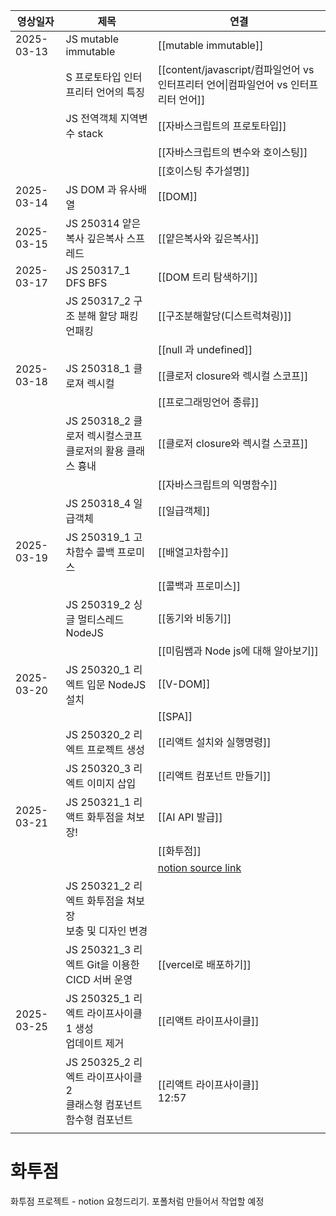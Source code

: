 
| 영상일자       | 제목                                             | 연결                                                                                                                                                                                     |
| ---------- | ---------------------------------------------- | -------------------------------------------------------------------------------------------------------------------------------------------------------------------------------------- |
| 2025-03-13 | JS mutable immutable                           | [[mutable immutable]]                                                                                                                                                                  |
|            | S 프로토타입 인터프리터 언어의 특징                           | [[content/javascript/컴파일언어 vs 인터프리터 언어\|컴파일언어 vs 인터프리터 언어]]                                                                                                                            |
|            | JS 전역객체 지역변수 stack                             | [[자바스크립트의 프로토타입]]                                                                                                                                                                      |
|            |                                                | [[자바스크립트의 변수와 호이스팅]]                                                                                                                                                                   |
|            |                                                | [[호이스팅 추가설명]]                                                                                                                                                                          |
| 2025-03-14 | JS DOM 과 유사배열                                  | [[DOM]]                                                                                                                                                                                |
| 2025-03-15 | JS 250314 얕은복사 깊은복사 스프레드                       | [[얕은복사와 깊은복사]]                                                                                                                                                                         |
| 2025-03-17 | JS 250317_1 DFS BFS                            | [[DOM 트리 탐색하기]]                                                                                                                                                                        |
|            | JS 250317_2 구조 분해 할당 패킹 언패킹                    | [[구조분해할당(디스트럭쳐링)]]                                                                                                                                                                     |
|            |                                                | [[null 과 undefined]]                                                                                                                                                                   |
| 2025-03-18 | JS 250318_1 클로져 렉시컬                            | [[클로저 closure와 렉시컬 스코프]]                                                                                                                                                               |
|            |                                                | [[프로그래밍언어 종류]]                                                                                                                                                                         |
|            | JS 250318_2 클로저 렉시컬스코프 <br>클로저의 활용 클래스 흉내      | [[클로저 closure와 렉시컬 스코프]]                                                                                                                                                               |
|            |                                                | [[자바스크립트의 익명함수]]                                                                                                                                                                       |
|            | JS 250318_4 일급객체                               | [[일급객체]]                                                                                                                                                                               |
| 2025-03-19 | JS 250319_1 고차함수 콜백 프로미스                       | [[배열고차함수]]                                                                                                                                                                             |
|            |                                                | [[콜백과 프로미스]]                                                                                                                                                                           |
|            | JS 250319_2 싱글 멀티스레드  NodeJS                   | [[동기와 비동기]]                                                                                                                                                                            |
|            |                                                | [[미림쌤과 Node js에 대해 알아보기]]                                                                                                                                                              |
| 2025-03-20 | JS 250320_1 리엑트 입문 NodeJS 설치        | [[V-DOM]]                                                                                                                                                                              |
|            |                                                | [[SPA]]                                                                                                                                                                                |
|            | JS 250320_2 리엑트 프로젝트 생성                    | [[리액트 설치와 실행명령]]                                                                                                                                                                       |
|            | JS 250320_3 리엑트 이미지 삽입                         | [[리액트 컴포넌트 만들기]]                                                                                                                                                                       |
| 2025-03-21 | JS 250321_1 리액트 화투점을 쳐보장!                      | [[AI API 발급]]                                                                                                                                                                          |
|            |                                                | [[화투점]]                                                                                                                                                                                |
|            |                                                | [notion source link]([https://caramel-pine-008.notion.site/2-191c7daa290d80c28252e3b3d3e7b6e4?pvs=74](https://caramel-pine-008.notion.site/2-191c7daa290d80c28252e3b3d3e7b6e4?pvs=74)) |
|            | JS 250321_2 리엑트 화투점을 쳐보장<br>보충 및 디자인 변경        |                                                                                                                                                                                        |
|            | JS 250321_3 리엑트 Git을 이용한<br>CICD 서버 운영         | [[vercel로 배포하기]]                                                                                                                                                                       |
| 2025-03-25 | JS 250325_1 리엑트 라이프사이클1 생성<br>업데이트 제거          | [[리액트 라이프사이클]]                                                                                                                                                                         |
|            | JS 250325_2 리엑트 라이프사이클2 <br>클래스형 컴포넌트 함수형 컴포넌트 | [[리액트 라이프사이클]]<br>12:57                                                                                                                                                                |
|            |                                                |                                                                                                                                                                                        |

# 화투점
화투점 프로젝트 - notion 요청드리기.
포폴처럼 만들어서 작업할 예정